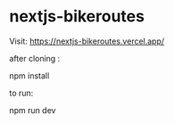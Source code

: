 # nextjs-bikeroutes

Visit: https://nextjs-bikeroutes.vercel.app/ 

after cloning : 

npm install

to run: 

npm run dev

